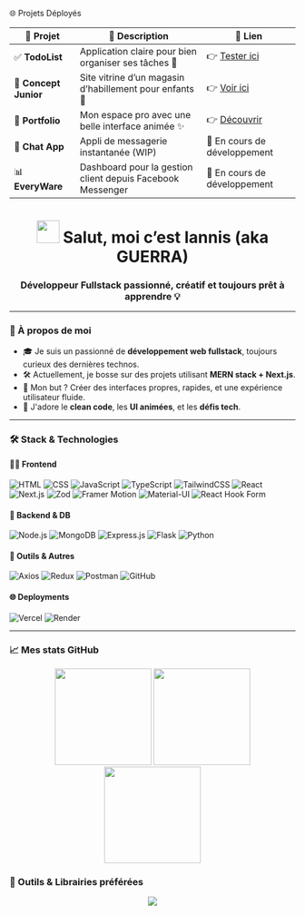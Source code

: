 
 🌐 Projets Déployés



| 🌟 Projet             | 🧾 Description                                               | 🔗 Lien                                                          |
|----------------------|-------------------------------------------------------------|------------------------------------------------------------------|
| ✅ **TodoList**       | Application claire pour bien organiser ses tâches 🧠         | 👉 [Tester ici](https://newtaskly.vercel.app/)                   |
| 🧒 **Concept Junior** | Site vitrine d’un magasin d’habillement pour enfants 👕     | 👉 [Voir ici](https://concept-junior.vercel.app/)                |
| 💼 **Portfolio**      | Mon espace pro avec une belle interface animée ✨            | 👉 [Découvrir](https://iannis-g-portfolio--one.vercel.app/)      |
| 💬 **Chat App**       | Appli de messagerie instantanée (WIP)                        | 🚧 En cours de développement                                     |
| 📊 **EveryWare**      | Dashboard pour la gestion client depuis Facebook Messenger   | 🚧 En cours de développement                                     |



<h1 align="center">
  <img src="https://media.giphy.com/media/hvRJCLFzcasrR4ia7z/giphy.gif" width="40"/> 
  Salut, moi c’est Iannis (aka GUERRA)
</h1>
<h3 align="center">Développeur Fullstack passionné, créatif et toujours prêt à apprendre 💡</h3>

---

### 🧠 À propos de moi

- 🎓 Je suis un passionné de **développement web fullstack**, toujours curieux des dernières technos.
- 🛠️ Actuellement, je bosse sur des projets utilisant **MERN stack + Next.js**.
- 🚀 Mon but ? Créer des interfaces propres, rapides, et une expérience utilisateur fluide.
- 🎯 J'adore le **clean code**, les **UI animées**, et les **défis tech**.

---

### 🛠️ Stack & Technologies

#### 👨‍💻 Frontend
![HTML](https://img.shields.io/badge/HTML5-%23E34F26.svg?style=for-the-badge&logo=html5&logoColor=white)
![CSS](https://img.shields.io/badge/CSS3-%231572B6.svg?style=for-the-badge&logo=css3&logoColor=white)
![JavaScript](https://img.shields.io/badge/JavaScript-%23F7DF1E.svg?style=for-the-badge&logo=javascript&logoColor=black)
![TypeScript](https://img.shields.io/badge/TypeScript-%23007ACC.svg?style=for-the-badge&logo=typescript&logoColor=white)
![TailwindCSS](https://img.shields.io/badge/TailwindCSS-%2338B2AC.svg?style=for-the-badge&logo=tailwind-css&logoColor=white)
![React](https://img.shields.io/badge/React-%2361DAFB.svg?style=for-the-badge&logo=react&logoColor=black)
![Next.js](https://img.shields.io/badge/Next.js-000000?logo=nextdotjs&logoColor=white&style=for-the-badge)
![Zod](https://img.shields.io/badge/Zod-8e75ff?style=for-the-badge&logo=data:image/svg+xml;base64,PHN2ZyBmaWxsPSIjZmZmIiB4bWxucz0iaHR0cDovL3d3dy53My5vcmcvMjAwMC9zdmciIHdpZHRoPSIyNCIgaGVpZ2h0PSIyNCI+PHJlY3Qgd2lkdGg9IjI0IiBoZWlnaHQ9IjI0IiByeD0iNCIgZmlsbD0iIzhlNzVmZiIvPjx0ZXh0IHg9IjgiIHk9IjE2IiBmb250LXNpemU9IjExIiBmaWxsPSIjZmZmIj5aPC90ZXh0Pjwvc3ZnPg==)
![Framer Motion](https://img.shields.io/badge/Framer--Motion-%235858FD?style=for-the-badge&logo=framer&logoColor=white)
![Material-UI](https://img.shields.io/badge/Material--UI-%230081CB.svg?style=for-the-badge&logo=mui&logoColor=white)
![React Hook Form](https://img.shields.io/badge/React%20Hook%20Form-ff69b4?style=for-the-badge&logo=reacthookform&logoColor=white)


#### 🧰 Backend & DB
![Node.js](https://img.shields.io/badge/Node.js-%23339933.svg?style=for-the-badge&logo=node.js&logoColor=white)
![MongoDB](https://img.shields.io/badge/MongoDB-%2347A248.svg?style=for-the-badge&logo=mongodb&logoColor=white)
![Express.js](https://img.shields.io/badge/Express.js-%23000000.svg?style=for-the-badge&logo=express&logoColor=white)
![Flask](https://img.shields.io/badge/Flask-%23000000.svg?style=for-the-badge&logo=flask&logoColor=white)
![Python](https://img.shields.io/badge/Python-%233776AB.svg?style=for-the-badge&logo=python&logoColor=white)

#### 🧪 Outils & Autres
![Axios](https://img.shields.io/badge/AxiosHTTP-5A29E4?style=for-the-badge&logo=axios&logoColor=white)
![Redux](https://img.shields.io/badge/redux-764ABC?style=for-the-badge&logo=redux&logoColor=white)
![Postman](https://img.shields.io/badge/Postman-%23FF6C37.svg?style=for-the-badge&logo=postman&logoColor=white)
![GitHub](https://img.shields.io/badge/GitHub-%23181717.svg?style=for-the-badge&logo=github&logoColor=white)


#### 🌐 Deployments

![Vercel](https://img.shields.io/badge/Vercel-000000?style=for-the-badge&logo=vercel&logoColor=white)
![Render](https://img.shields.io/badge/Render-46E3B7?style=for-the-badge&logo=render&logoColor=white)

---


### 📈 Mes stats GitHub

<p align="center">
  <img src="https://github-readme-stats.vercel.app/api?username=IannisG10&show_icons=true&theme=tokyonight&hide_border=true&border_radius=18" height="170" />
  <img src="https://github-readme-stats.vercel.app/api/top-langs/?username=IannisG10&layout=compact&theme=tokyonight&hide_border=true&border_radius=18" height="170" />
  <img src="https://streak-stats.demolab.com?user=IannisG10&theme=tokyonight&hide_border=true&date_format=M%20j%5B%2C%20Y%5D&border_radius=18" height="170" />
</p>








### 🎨 Outils & Librairies préférées

<p align="center">
  <img src="https://skillicons.dev/icons?i=github,git,vercel,postman,vscode,redux,figma" />
</p>














